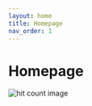 ```yaml
---
layout: home
title: Homepage
nav_order: 1
---
```


# Homepage

<img style="width: inherit;" src="http://hits.dwyl.com/dev-yakuza.github.io{{ page.url }}.svg" alt="hit count image"/>

